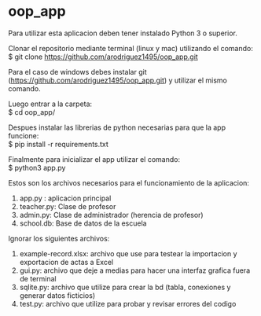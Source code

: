 # oop_app

Para utilizar esta aplicacion deben tener instalado Python 3 o superior.  

Clonar el repositorio mediante terminal (linux y mac) utilizando el comando:  
$ git clone https://github.com/arodriguez1495/oop_app.git  

Para el caso de windows debes instalar git (https://github.com/arodriguez1495/oop_app.git) y utilizar el mismo comando.  

Luego entrar a la carpeta:  
$ cd oop_app/  

Despues instalar las librerias de python necesarias para que la app funcione:  
$ pip install -r requirements.txt  

Finalmente para inicializar el app utilizar el comando:  
$ python3 app.py  


Estos son los archivos necesarios para el funcionamiento de la aplicacion:  
1. app.py : aplicacion principal
2. teacher.py: Clase de profesor
3. admin.py: Clase de administrador (herencia de profesor)
4. school.db: Base de datos de la escuela

Ignorar los siguientes archivos:
1. example-record.xlsx: archivo que use para testear la importacion y exportacion de actas a Excel
2. gui.py: archivo que deje a medias para hacer una interfaz grafica fuera de terminal
3. sqlite.py: archivo que utilize para crear la bd (tabla, conexiones y generar datos ficticios)
4. test.py: archivo que utilize para probar y revisar errores del codigo
